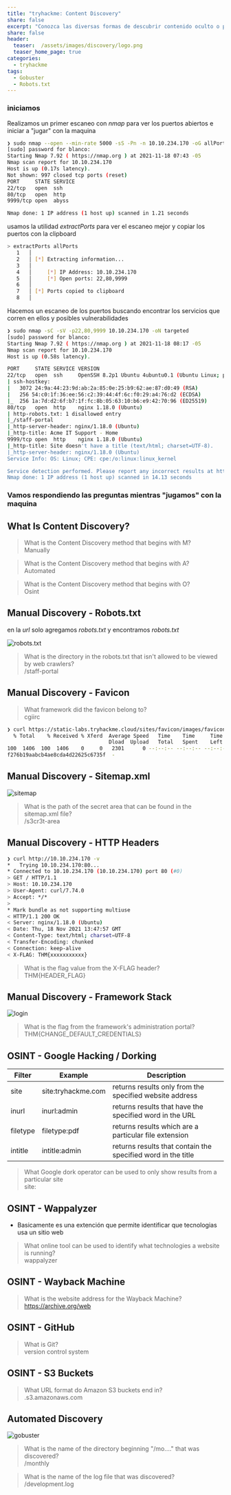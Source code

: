 ```yaml
---
title: "tryhackme: Content Discovery"
share: false
excerpt: "Conozca las diversas formas de descubrir contenido oculto o privado en un servidor web que podría generar nuevas vulnerabilidades. "
share: false
header:
  teaser:  /assets/images/discovery/logo.png
  teaser_home_page: true
categories:
  - tryhackme
tags:
  - Gobuster
  - Robots.txt
---
```



### iniciamos 

Realizamos un primer escaneo con *nmap* para ver los puertos abiertos e iniciar a "jugar" con la maquina

```bash
❯ sudo nmap --open --min-rate 5000 -sS -Pn -n 10.10.234.170 -oG allPorts
[sudo] password for blanco: 
Starting Nmap 7.92 ( https://nmap.org ) at 2021-11-18 07:43 -05
Nmap scan report for 10.10.234.170
Host is up (0.17s latency).
Not shown: 997 closed tcp ports (reset)
PORT     STATE SERVICE
22/tcp   open  ssh
80/tcp   open  http
9999/tcp open  abyss

Nmap done: 1 IP address (1 host up) scanned in 1.21 seconds
```
usamos la utilidad *extractPorts* para ver el escaneo mejor y copiar los puertos con la clipboard

```bash
> extractPorts allPorts
   1   │ 
   2   │ [*] Extracting information...
   3   │ 
   4   │     [*] IP Address: 10.10.234.170
   5   │     [*] Open ports: 22,80,9999
   6   │ 
   7   │ [*] Ports copied to clipboard
   8   │ 
```
Hacemos un escaneo de los puertos buscando encontrar los servicios que corren en ellos y posibles vulnerabilidades

```bash
❯ sudo nmap -sC -sV -p22,80,9999 10.10.234.170 -oN targeted
[sudo] password for blanco: 
Starting Nmap 7.92 ( https://nmap.org ) at 2021-11-18 08:17 -05
Nmap scan report for 10.10.234.170
Host is up (0.58s latency).

PORT     STATE SERVICE VERSION
22/tcp   open  ssh     OpenSSH 8.2p1 Ubuntu 4ubuntu0.1 (Ubuntu Linux; protocol 2.0)
| ssh-hostkey: 
|   3072 24:9a:44:23:9d:ab:2a:85:0e:25:b9:62:ae:87:d0:49 (RSA)
|   256 54:c0:1f:36:ee:56:c2:39:44:4f:6c:f0:29:a4:76:d2 (ECDSA)
|_  256 1a:7d:d2:6f:b7:1f:fc:8b:05:63:10:b6:e9:42:70:96 (ED25519)
80/tcp   open  http    nginx 1.18.0 (Ubuntu)
| http-robots.txt: 1 disallowed entry 
|_/staff-portal
|_http-server-header: nginx/1.18.0 (Ubuntu)
|_http-title: Acme IT Support - Home
9999/tcp open  http    nginx 1.18.0 (Ubuntu)
|_http-title: Site doesn't have a title (text/html; charset=UTF-8).
|_http-server-header: nginx/1.18.0 (Ubuntu)
Service Info: OS: Linux; CPE: cpe:/o:linux:linux_kernel

Service detection performed. Please report any incorrect results at https://nmap.org/submit/ .
Nmap done: 1 IP address (1 host up) scanned in 14.13 seconds
```


### Vamos respondiendo las preguntas mientras "jugamos" con la maquina

## What Is Content Discovery? 

> What is the Content Discovery method that begins with M?  
> Manually

> What is the Content Discovery method that begins with A?  
> Automated

> What is the Content Discovery method that begins with O?  
> Osint

## Manual Discovery - Robots.txt 

en la _url_ solo agregamos _robots.txt_ y encontramos *robots.txt*

![robots.txt](/assets/images/discovery/robots.png)

> What is the directory in the robots.txt that isn't allowed to be viewed by web crawlers?  
> /staff-portal

## Manual Discovery - Favicon 

> What framework did the favicon belong to?  
> cgiirc

```bash
❯ curl https://static-labs.tryhackme.cloud/sites/favicon/images/favicon.ico | md5sum
  % Total    % Received % Xferd  Average Speed   Time    Time     Time  Current
                                 Dload  Upload   Total   Spent    Left  Speed
100  1406  100  1406    0     0   2301      0 --:--:-- --:--:-- --:--:--  2297
f276b19aabcb4ae8cda4d22625c6735f  -
```

## Manual Discovery - Sitemap.xml 

![sitemap](/assets/images/discovery/sitemap.png)

>What is the path of the secret area that can be found in the sitemap.xml file?  
> /s3cr3t-area

## Manual Discovery - HTTP Headers 

```bash
❯ curl http://10.10.234.170 -v
*   Trying 10.10.234.170:80...
* Connected to 10.10.234.170 (10.10.234.170) port 80 (#0)
> GET / HTTP/1.1
> Host: 10.10.234.170
> User-Agent: curl/7.74.0
> Accept: */*
> 
* Mark bundle as not supporting multiuse
< HTTP/1.1 200 OK
< Server: nginx/1.18.0 (Ubuntu)
< Date: Thu, 18 Nov 2021 13:47:57 GMT
< Content-Type: text/html; charset=UTF-8
< Transfer-Encoding: chunked
< Connection: keep-alive
< X-FLAG: THM{xxxxxxxxxxx}
```
> What is the flag value from the X-FLAG header?  
> THM{HEADER_FLAG}

## Manual Discovery - Framework Stack 

![login](/assets/images/discovery/login.png)

> What is the flag from the framework's administration portal?  
> THM{CHANGE_DEFAULT_CREDENTIALS}

## OSINT - Google Hacking / Dorking 


|Filter		|Example		|Description|
|---------------|-----------------------|-------------|
|site		|site:tryhackme.com	|returns results only from the specified website address|
|inurl		|inurl:admin		|returns results that have the specified word in the URL|
|filetype	|filetype:pdf		|returns results which are a particular file extension|
|intitle	|intitle:admin		|returns results that contain the specified word in the title|


> What Google dork operator can be used to only show results from a particular site  
> site:

## OSINT - Wappalyzer 

- Basicamente es una extención que permite identificar que tecnologias usa un sitio web

> What online tool can be used to identify what technologies a website is running?  
> wappalyzer

## OSINT - Wayback Machine 

> What is the website address for the Wayback Machine?  
> https://archive.org/web

##  OSINT - GitHub 

> What is Git?  
> version control system 

## OSINT - S3 Buckets 

> What URL format do Amazon S3 buckets end in?  
> .s3.amazonaws.com

## Automated Discovery 

![gobuster](/assets/images/discovery/gobuster.png)

> What is the name of the directory beginning "/mo...." that was discovered?  
> /monthly

> What is the name of the log file that was discovered?  
> /development.log
